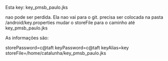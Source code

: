 Esta key:
key_pmsb_paulo.jks

nao pode ser perdida.
Ela nao vai para o git.  precisa ser colocada na pasta
/android/key.properties
mudar o storeFile para o caminho até key_pmsb_paulo.jks

As informações são:

storePassword=c@taft
keyPassword=c@taft
keyAlias=key
storeFile=/home/catalunha/key_pmsb_paulo.jks